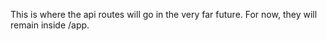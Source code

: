 <!-- @format -->

This is where the api routes will go in the very far future. For now, they will remain inside /app.
